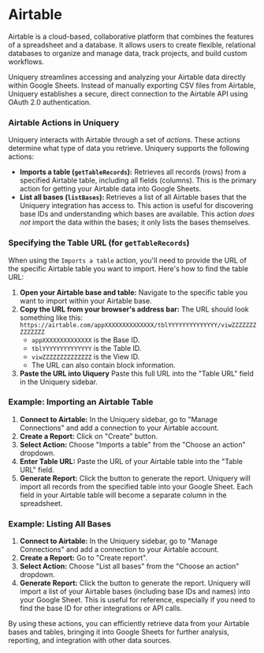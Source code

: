 # Airtable

Airtable is a cloud-based, collaborative platform that combines the features of a spreadsheet and a database. It allows users to create flexible, relational databases to organize and manage data, track projects, and build custom workflows.

Uniquery streamlines accessing and analyzing your Airtable data directly within Google Sheets. Instead of manually exporting CSV files from Airtable, Uniquery establishes a secure, direct connection to the Airtable API using OAuth 2.0 authentication.&#x20;

### **Airtable Actions in Uniquery**

Uniquery interacts with Airtable through a set of _actions_. These actions determine what type of data you retrieve. Uniquery supports the following actions:

* **Imports a table (`getTableRecords`):** Retrieves all records (rows) from a specified Airtable table, including all fields (columns). This is the primary action for getting your Airtable data into Google Sheets.
* **List all bases (`listBases`):** Retrieves a list of all Airtable bases that the Uniquery integration has access to. This action is useful for discovering base IDs and understanding which bases are available. This action _does not_ import the data within the bases; it only lists the bases themselves.

### **Specifying the Table URL (for `getTableRecords`)**

When using the `Imports a table` action, you'll need to provide the URL of the specific Airtable table you want to import. Here's how to find the table URL:

1. **Open your Airtable base and table:** Navigate to the specific table you want to import within your Airtable base.
2. **Copy the URL from your browser's address bar:** The URL should look something like this: `https://airtable.com/appXXXXXXXXXXXXXX/tblYYYYYYYYYYYYYY/viwZZZZZZZZZZZZZZ`
   * `appXXXXXXXXXXXXXX` is the Base ID.
   * `tblYYYYYYYYYYYYYY` is the Table ID.
   * `viwZZZZZZZZZZZZZZ` is the View ID.
   * The URL can also contain block information.
3. **Paste the URL into Uiquery** Paste this full URL into the "Table URL" field in the Uniquery sidebar.

### **Example: Importing an Airtable Table**

1. **Connect to Airtable:** In the Uniquery sidebar, go to "Manage Connections" and add a connection to your Airtable account.
2. **Create a Report:** Click on "Create" button.
3. **Select Action:** Choose "Imports a table" from the "Choose an action" dropdown.
4. **Enter Table URL:** Paste the URL of your Airtable table into the "Table URL" field.
5. **Generate Report:** Click the button to generate the report. Uniquery will import all records from the specified table into your Google Sheet. Each field in your Airtable table will become a separate column in the spreadsheet.

### **Example: Listing All Bases**

1. **Connect to Airtable:** In the Uniquery sidebar, go to "Manage Connections" and add a connection to your Airtable account.
2. **Create a Report:** Go to "Create report".
3. **Select Action:** Choose "List all bases" from the "Choose an action" dropdown.
4. **Generate Report:** Click the button to generate the report. Uniquery will import a list of your Airtable bases (including base IDs and names) into your Google Sheet. This is useful for reference, especially if you need to find the base ID for other integrations or API calls.

By using these actions, you can efficiently retrieve data from your Airtable bases and tables, bringing it into Google Sheets for further analysis, reporting, and integration with other data sources.&#x20;
